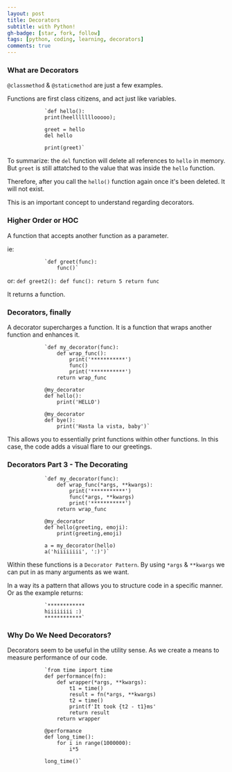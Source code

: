 ```yaml
---
layout: post
title: Decorators
subtitle: with Python!
gh-badge: [star, fork, follow]
tags: [python, coding, learning, decorators]
comments: true
---
```


### What are Decorators

`@classmethod` & `@staticmethod` are just a few examples.

Functions are first class citizens, and act just like variables.

                `def hello():
                print(heelllllllooooo);
                
                greet = hello
                del hello
                
                print(greet)`

To summarize: the `del` function will delete all references to `hello` in memory. But `greet` is still attatched to the value that was inside the `hello` function.

Therefore, after you call the `hello()` function again once it's been deleted. It will not exist.

This is an important concept to understand regarding decorators.

### Higher Order or HOC

A function that accepts another function as a parameter.

ie:

                `def greet(func):
                    func()`

or:
                `def greet2():
                    def func():
                        return 5
                    return func`

It returns a function.


### Decorators, finally

A decorator supercharges a function. It is a function that wraps another function and enhances it.

                `def my_decorator(func):
                    def wrap_func():
                        print('***********')
                        func()
                        print('***********')
                    return wrap_func
                    
                @my_decorator
                def hello():
                    print('HELLO')
                    
                @my_decorator
                def bye():
                    print('Hasta la vista, baby')`

This allows you to essentially print functions within other functions. In this case, the code adds a visual flare to our greetings.


### Decorators Part 3 - The Decorating

                `def my_decorator(func):
                    def wrap_func(*args, **kwargs):
                        print('***********')
                        func(*args, **kwargs)
                        print('***********')
                    return wrap_func
                    
                @my_decorator
                def hello(greeting, emoji):
                    print(greeting,emoji)
                    
                a = my_decorator(hello)
                a('hiiiiiiii', ':)')`

Within these functions is a `Decorator Pattern`. By using `*args` & `**kwargs` we can put in as many arguments as we want.

In a way its a pattern that allows you to structure code in a specific manner. Or as the example returns:

                `************
                hiiiiiiii :)
                ************`

### Why Do We Need Decorators?

Decorators seem to be useful in the utility sense. As we create a means to measure performance of our code.

                `from time import time
                def performance(fn):
                    def wrapper(*args, **kwargs):
                        t1 = time()
                        result = fn(*args, **kwargs)
                        t2 = time()
                        print(f'It took {t2 - t1}ms'
                        return result
                    return wrapper
                
                @performance
                def long_time():
                    for i in range(1000000):
                        i*5
                        
                long_time()`
